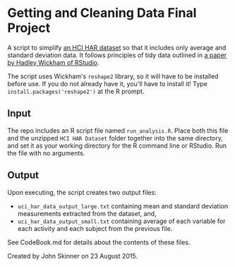 Getting and Cleaning Data Final Project
=======================================

A script to simplify
[an HCI HAR dataset](https://d396qusza40orc.cloudfront.net/getdata%2Fprojectfiles%2FUCI%20HAR%20Dataset.zip)
so that it includes only average and standard deviation data. It follows principles of tidy data outlined in
[a paper by Hadley Wickham of RStudio](http://www.jstatsoft.org/v59/i10/paper).

The script uses Wickham's `reshape2` library, so it will have to be installed before use. If you do not already have it, you'll have to install it! Type `install.packages('reshape2')` at the R prompt.

Input
-----

The repo includes an R script file named `run_analysis.R`. Place both this file and the unzipped `HCI HAR Dataset` folder together into the same directory, and set it as your working directory for the R command line or RStudio. Run the file with no arguments.

Output
------

Upon executing, the script creates two output files:
  * `uci_har_data_output_large.txt` containing mean and standard deviation measurements extracted from the dataset, and,
  * `uci_har_data_output_small.txt` containing average of each variable for each activity and each subject from the previous file.

See CodeBook.md for details about the contents of these files.

Created by John Skinner on 23 August 2015.
